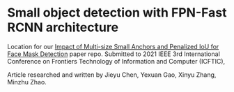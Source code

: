 # Small object detection with FPN-Fast RCNN architecture
Location for our [Impact of Multi-size Small Anchors and Penalized IoU for Face Mask Detection](https://doi.org/10.1109/ICFTIC54370.2021.9647181) paper repo. Submitted to 
2021 IEEE 3rd International Conference on Frontiers Technology of Information and Computer (ICFTIC),

Article researched and written by Jieyu Chen, Yexuan Gao, Xinyu Zhang, Minzhu Zhao. 


